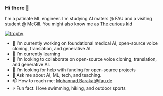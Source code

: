 ### Hi there 👋
I'm a patinate ML engineer. I'm studying AI maters @ FAU and a visiting student @ McGill. You might also know me as [The curious kid](https://www.youtube.com/channel/UCrNosLE4Eh4rndjkM2L4dOA) 

[![trophy](https://github-profile-trophy.vercel.app/?username=MohannadEhabBarakat&theme=onedark)](https://github.com/ryo-ma/github-profile-trophy)

- 🔭 I’m currently working on foundational medical AI, open-source voice cloning, translation, and generative AI. 
- 🌱 I’m currently learning 
- 👯 I’m looking to collaborate on open-source voice cloning, translation, and generative AI. 
- 🤔 I’m looking for help with funding for open-source projects 
- 💬 Ask me about AI, ML, tech, and teaching.
- 📫 How to reach me: Mohannad.Barakat@fau.de
- ⚡ Fun fact: I love swimming, hiking, and outdoor sports
